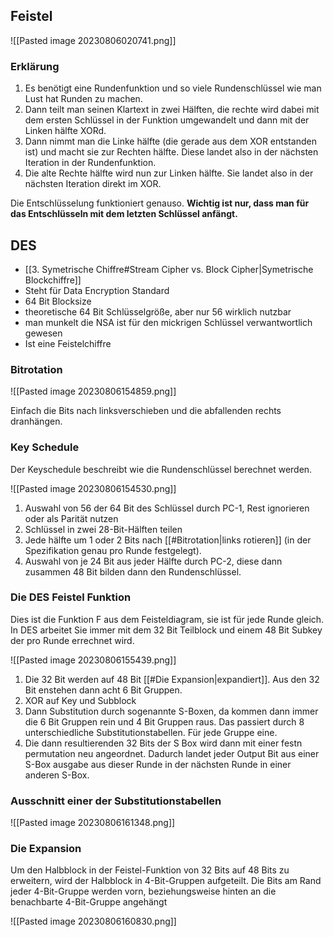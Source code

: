 ## Feistel
![[Pasted image 20230806020741.png]]
### Erklärung

1. Es benötigt eine Rundenfunktion und so viele Rundenschlüssel wie man Lust hat Runden zu machen.
2. Dann teilt man seinen Klartext in zwei Hälften, die rechte wird dabei mit dem ersten Schlüssel in der Funktion umgewandelt und dann mit der Linken hälfte XORd.
3. Dann nimmt man die Linke hälfte (die gerade aus dem XOR entstanden ist) und macht sie zur Rechten hälfte. Diese landet also in der nächsten Iteration in der Rundenfunktion.
4. Die alte Rechte hälfte wird nun zur Linken hälfte. Sie landet also in der nächsten Iteration direkt im XOR.

Die Entschlüsselung funktioniert genauso. **Wichtig ist nur, dass man für das Entschlüsseln mit dem letzten Schlüssel anfängt.**

## DES

- [[3. Symetrische Chiffre#Stream Cipher vs. Block Cipher|Symetrische Blockchiffre]]
- Steht für Data Encryption Standard
- 64 Bit Blocksize
- theoretische 64 Bit Schlüsselgröße, aber nur 56 wirklich nutzbar
- man munkelt die NSA ist für den mickrigen Schlüssel verwantwortlich gewesen
- Ist eine Feistelchiffre
### Bitrotation

![[Pasted image 20230806154859.png]]

Einfach die Bits nach linksverschieben und die abfallenden rechts dranhängen. 
### Key Schedule
Der Keyschedule beschreibt wie die Rundenschlüssel berechnet werden.

![[Pasted image 20230806154530.png]]

1. Auswahl von 56 der 64 Bit des Schlüssel durch PC-1, Rest ignorieren oder als Parität nutzen
2. Schlüssel in zwei 28-Bit-Hälften teilen
3. Jede hälfte um 1 oder 2 Bits nach [[#Bitrotation|links rotieren]] (in der Spezifikation genau pro Runde festgelegt).
4. Auswahl von je 24 Bit aus jeder Hälfte durch PC-2, diese dann zusammen 48 Bit bilden dann den Rundenschlüssel.

### Die DES Feistel Funktion
Dies ist die Funktion F aus dem Feisteldiagram, sie ist für jede Runde gleich. In DES arbeitet Sie immer mit dem 32 Bit Teilblock und einem 48 Bit Subkey der pro Runde errechnet wird.

![[Pasted image 20230806155439.png]]

1. Die 32 Bit werden auf 48 Bit [[#Die Expansion|expandiert]]. Aus den 32 Bit enstehen dann acht 6 Bit Gruppen.
2. XOR auf Key und Subblock
3. Dann Substitution durch sogenannte S-Boxen, da kommen dann immer die 6 Bit Gruppen rein und 4 Bit Gruppen raus. Das passiert durch 8 unterschiedliche Substitutionstabellen. Für jede Gruppe eine.
4. Die dann resultierenden 32 Bits der S Box wird dann mit einer festn permutation neu angeordnet. Dadurch landet jeder Output Bit aus einer S-Box ausgabe aus dieser Runde in der nächsten Runde in einer anderen S-Box.

### Ausschnitt einer der Substitutionstabellen

![[Pasted image 20230806161348.png]]
### Die Expansion

Um den Halbblock in der Feistel-Funktion von 32 Bits auf 48 Bits zu erweitern, wird der Halbblock in 4-Bit-Gruppen aufgeteilt. Die Bits am Rand jeder 4-Bit-Gruppe werden vorn, beziehungsweise hinten an die benachbarte 4-Bit-Gruppe angehängt

![[Pasted image 20230806160830.png]]